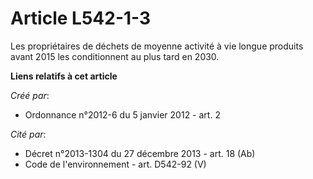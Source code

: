 # Article L542-1-3

Les propriétaires de déchets de moyenne activité à vie longue produits avant 2015 les conditionnent au plus tard en 2030.

**Liens relatifs à cet article**

_Créé par_:

  - Ordonnance n°2012-6 du 5 janvier 2012 - art. 2

_Cité par_:

  - Décret n°2013-1304 du 27 décembre 2013 - art. 18 (Ab)
  - Code de l'environnement - art. D542-92 (V)
